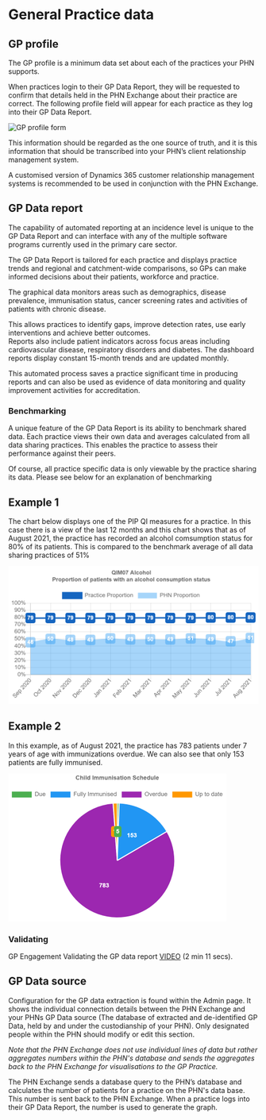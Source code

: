 # General Practice data

## GP profile

The GP profile is a minimum data set about each of the practices your PHN supports. 

When practices login to their GP Data Report, they will be requested to confirm that details held in the PHN Exchange about their practice are correct. The following profile field will appear for each practice as they log into their GP Data Report.

![GP profile form](../../images/gp-profile.png)

This information should be regarded as the one source of truth, and it is this information that should be transcribed into your PHN’s client relationship management system. 

A customised version of Dynamics 365 customer relationship management systems is recommended to be used in conjunction with the PHN Exchange.

## GP Data report

The capability of automated reporting at an incidence level is unique to the GP Data Report and can interface with any of the multiple software programs currently used in the primary care sector. 

The GP Data Report is tailored for each practice and displays practice trends and regional and catchment-wide comparisons, so GPs can make informed decisions about their patients, workforce and practice. 

The graphical data monitors areas such as demographics, disease prevalence, immunisation status, cancer screening rates and activities of patients with chronic disease. 

This allows practices to identify gaps, improve detection rates, use early interventions and achieve better outcomes.  
Reports also include patient indicators across focus areas including cardiovascular disease, respiratory disorders and diabetes. 
The dashboard reports display constant 15-month trends and are updated monthly.  

This automated process saves a practice significant time in producing reports and can also be used as evidence of data monitoring and quality improvement activities for accreditation.

### Benchmarking

A unique feature of the GP Data Report is its ability to benchmark shared data. Each practice views their own data and averages calculated from all data sharing practices. This enables the practice to assess their performance against their peers. 

Of course, all practice specific data is only viewable by the practice sharing its data. Please see below for an explanation  of benchmarking

## Example 1

The chart below displays one of the  PIP QI measures for a practice.
In this case there is a view of the last 12 months and this chart shows that as of August 2021, the practice has recorded an alcohol comsumption status for 80% of its patients. This is compared to the benchmark average of all data sharing practices of 51%

![GP profile form](../../images/gp-example1.png)

## Example 2

In this example, as of August 2021, the practice has 783 patients under 7 years of age with immunizations overdue.
We can also see that only 153 patients are fully immunised.  

![GP profile form](../../images/gp-example2.png)



### Validating

GP Engagement Validating the GP data report <a href="https://youtu.be/eWFtcGspuEY" target="_blank">VIDEO</a> (2 min 11 secs).

## GP Data source

Configuration for the GP data extraction is found within the Admin page. It shows the individual connection details between the PHN Exchange and your PHNs GP Data source (The database of extracted and de-identified GP Data, held by and under the custodianship of your PHN). Only designated people within the PHN should modify or edit this section.

*Note that the PHN Exchange does not use individual lines of data but rather aggregates numbers within the PHN's database and sends the aggregates back to the PHN Exchange for visualisations to the GP Practice.*

The PHN Exchange sends a database query to the PHN’s database and calculates the number of patients for a practice on the PHN's data base. This number is sent back to the PHN Exchange. When a practice logs into their GP Data Report, the number is used to generate the graph.
